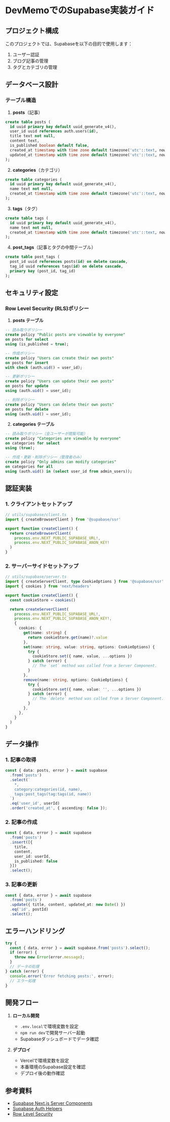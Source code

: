 # DevMemoでのSupabase実装ガイド

## プロジェクト構成

このプロジェクトでは、Supabaseを以下の目的で使用します：

1. ユーザー認証
2. ブログ記事の管理
3. タグとカテゴリの管理

## データベース設計

### テーブル構造

1. **posts**（記事）
```sql
create table posts (
  id uuid primary key default uuid_generate_v4(),
  user_id uuid references auth.users(id),
  title text not null,
  content text,
  is_published boolean default false,
  created_at timestamp with time zone default timezone('utc'::text, now()),
  updated_at timestamp with time zone default timezone('utc'::text, now())
);
```

2. **categories**（カテゴリ）
```sql
create table categories (
  id uuid primary key default uuid_generate_v4(),
  name text not null,
  created_at timestamp with time zone default timezone('utc'::text, now())
);
```

3. **tags**（タグ）
```sql
create table tags (
  id uuid primary key default uuid_generate_v4(),
  name text not null,
  created_at timestamp with time zone default timezone('utc'::text, now())
);
```

4. **post_tags**（記事とタグの中間テーブル）
```sql
create table post_tags (
  post_id uuid references posts(id) on delete cascade,
  tag_id uuid references tags(id) on delete cascade,
  primary key (post_id, tag_id)
);
```

## セキュリティ設定

### Row Level Security (RLS)ポリシー

1. **posts テーブル**
```sql
-- 読み取りポリシー
create policy "Public posts are viewable by everyone"
on posts for select
using (is_published = true);

-- 作成ポリシー
create policy "Users can create their own posts"
on posts for insert
with check (auth.uid() = user_id);

-- 更新ポリシー
create policy "Users can update their own posts"
on posts for update
using (auth.uid() = user_id);

-- 削除ポリシー
create policy "Users can delete their own posts"
on posts for delete
using (auth.uid() = user_id);
```

2. **categories テーブル**
```sql
-- 読み取りポリシー（全ユーザーが閲覧可能）
create policy "Categories are viewable by everyone"
on categories for select
using (true);

-- 作成・更新・削除ポリシー（管理者のみ）
create policy "Only admins can modify categories"
on categories for all
using (auth.uid() in (select user_id from admin_users));
```

## 認証実装

### 1. クライアントセットアップ
```typescript
// utils/supabase/client.ts
import { createBrowserClient } from '@supabase/ssr'

export function createClient() {
  return createBrowserClient(
    process.env.NEXT_PUBLIC_SUPABASE_URL!,
    process.env.NEXT_PUBLIC_SUPABASE_ANON_KEY!
  )
}
```

### 2. サーバーサイドセットアップ
```typescript
// utils/supabase/server.ts
import { createServerClient, type CookieOptions } from '@supabase/ssr'
import { cookies } from 'next/headers'

export function createClient() {
  const cookieStore = cookies()

  return createServerClient(
    process.env.NEXT_PUBLIC_SUPABASE_URL!,
    process.env.NEXT_PUBLIC_SUPABASE_ANON_KEY!,
    {
      cookies: {
        get(name: string) {
          return cookieStore.get(name)?.value
        },
        set(name: string, value: string, options: CookieOptions) {
          try {
            cookieStore.set({ name, value, ...options })
          } catch (error) {
            // The `set` method was called from a Server Component.
          }
        },
        remove(name: string, options: CookieOptions) {
          try {
            cookieStore.set({ name, value: '', ...options })
          } catch (error) {
            // The `delete` method was called from a Server Component.
          }
        },
      },
    }
  )
}
```

## データ操作

### 1. 記事の取得
```typescript
const { data: posts, error } = await supabase
  .from('posts')
  .select(`
    *,
    category:categories(id, name),
    tags:post_tags(tag:tags(id, name))
  `)
  .eq('user_id', userId)
  .order('created_at', { ascending: false });
```

### 2. 記事の作成
```typescript
const { data, error } = await supabase
  .from('posts')
  .insert([{
    title,
    content,
    user_id: userId,
    is_published: false
  }])
  .select();
```

### 3. 記事の更新
```typescript
const { data, error } = await supabase
  .from('posts')
  .update({ title, content, updated_at: new Date() })
  .eq('id', postId)
  .select();
```

## エラーハンドリング

```typescript
try {
  const { data, error } = await supabase.from('posts').select();
  if (error) {
    throw new Error(error.message);
  }
  // データの処理
} catch (error) {
  console.error('Error fetching posts:', error);
  // エラー処理
}
```

## 開発フロー

1. **ローカル開発**
   - `.env.local`で環境変数を設定
   - `npm run dev`で開発サーバー起動
   - Supabaseダッシュボードでデータ確認

2. **デプロイ**
   - Vercelで環境変数を設定
   - 本番環境のSupabase設定を確認
   - デプロイ後の動作確認

## 参考資料

- [Supabase Next.js Server Components](https://supabase.com/docs/guides/auth/server-side/nextjs)
- [Supabase Auth Helpers](https://supabase.com/docs/guides/auth/auth-helpers/nextjs)
- [Row Level Security](https://supabase.com/docs/guides/auth/row-level-security) 